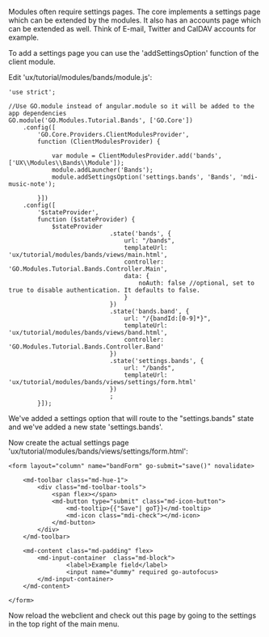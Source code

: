 Modules often require settings pages. The core implements a settings page which 
can be extended by the modules. It also has an accounts page which can be extended
as well. Think of E-mail, Twitter and CalDAV accounts for example.

To add a settings page you can use the 'addSettingsOption' function of the 
client module.

Edit 'ux/tutorial/modules/bands/module.js':

````````````````````````````````````````````````````````````````````````````````
'use strict';

//Use GO.module instead of angular.module so it will be added to the app dependencies
GO.module('GO.Modules.Tutorial.Bands', ['GO.Core'])
	.config([
		'GO.Core.Providers.ClientModulesProvider',
		function (ClientModulesProvider) {

			var module = ClientModulesProvider.add('bands', ['UX\\Modules\\Bands\\Module']);
			module.addLauncher('Bands');
			module.addSettingsOption('settings.bands', 'Bands', 'mdi-music-note');

		}])
	.config([
		'$stateProvider',
		function ($stateProvider) {
			$stateProvider
							.state('bands', {
								url: "/bands",
								templateUrl: 'ux/tutorial/modules/bands/views/main.html',
								controller: 'GO.Modules.Tutorial.Bands.Controller.Main',
								data: {
									noAuth: false //optional, set to true to disable authentication. It defaults to false.
								}
							})
							.state('bands.band', {
								url: "/{bandId:[0-9]*}",
								templateUrl: 'ux/tutorial/modules/bands/views/band.html',
								controller: 'GO.Modules.Tutorial.Bands.Controller.Band'
							})
							.state('settings.bands', {
								url: "/bands",
								templateUrl: 'ux/tutorial/modules/bands/views/settings/form.html'
							})
							;
		}]);

````````````````````````````````````````````````````````````````````````````````

We've added a settings option that will route to the "settings.bands" state and
we've added a new state 'settings.bands'.

Now create the actual settings page 'ux/tutorial/modules/bands/views/settings/form.html':

````````````````````````````````````````````````````````````````````````````````
<form layout="column" name="bandForm" go-submit="save()" novalidate>
	
	<md-toolbar class="md-hue-1">
		<div class="md-toolbar-tools">
			<span flex></span>
			<md-button type="submit" class="md-icon-button">
				<md-tooltip>{{"Save"| goT}}</md-tooltip>
				<md-icon class="mdi-check"></md-icon>
			</md-button>
		</div>
	</md-toolbar>

	<md-content class="md-padding" flex>
		<md-input-container  class="md-block">
				<label>Example field</label>
				<input name="dummy" required go-autofocus>
		</md-input-container>
	</md-content>
	
</form>

````````````````````````````````````````````````````````````````````````````````

Now reload the webclient and check out this page by going to the settings in the
top right of the main menu.
